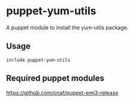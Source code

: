 puppet-yum-utils
====================

A puppet module to install the yum-utils package. 

## Usage

```
include puppet-yum-utils

```

## Required puppet modules

https://github.com/cnaf/puppet-emi3-release  

